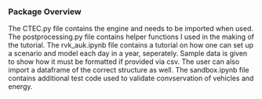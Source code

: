 ### Package Overview

The CTEC.py file contains the engine and needs to be imported when used. The postprocessing.py file contains helper functions I used in the making of the tutorial. The rvk_auk.ipynb file contains a tutorial on how one can set up a scenario and model each day in a year, seperately. Sample data is given to show how it must be formatted if provided via csv. The user can also import a dataframe of the correct structure as well. The sandbox.ipynb file contains additional test code used to validate convservation of vehicles and energy.
